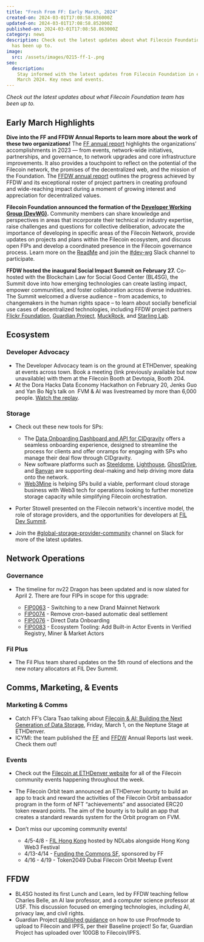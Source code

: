 ```yaml
---
title: "Fresh From FF: Early March, 2024"
created-on: 2024-03-01T17:08:58.836000Z
updated-on: 2024-03-01T17:08:58.852000Z
published-on: 2024-03-01T17:08:58.863000Z
category: news
description: Check out the latest updates about what Filecoin Foundation team
  has been up to.
image:
  src: /assets/images/0215-ff-1-.png
seo:
  description:
    Stay informed with the latest updates from Filecoin Foundation in early
    March 2024. Key news and events.
---
```


_Check out the latest updates about what Filecoin Foundation team has been up to._

## Early March Highlights

**Dive into the FF and FFDW Annual Reports to learn more about the work of these two organizations!** The [FF annual report](https://link.fil.org/report24) highlights the organizations’ accomplishments in 2023 –– from events, network-wide initiatives, partnerships, and governance, to network upgrades and core infrastructure improvements. It also provides a touchpoint to reflect on the potential of the Filecoin network, the promises of the decentralized web, and the mission of the Foundation. The [FFDW annual report](https://link.ffdweb.org/report24) outlines the progress achieved by FFDW and its exceptional roster of project partners in creating profound and wide-reaching impact during a moment of growing interest and appreciation for decentralized values.

**Filecoin Foundation announced the formation of the [Developer Working Group (DevWG)](https://github.com/filecoin-project/DeveloperWG).** Community members can share knowledge and perspectives in areas that incorporate their technical or industry expertise, raise challenges and questions for collective deliberation, advocate the importance of developing in specific areas of the Filecoin Network, provide updates on projects and plans within the Filecoin ecosystem, and discuss open FIPs and develop a coordinated presence in the Filecoin governance process. Learn more on the [ReadMe](https://github.com/filecoin-project/DeveloperWG) and join the [\#dev-wg](https://filecoinproject.slack.com/archives/C06G5K8H3J7) Slack channel to participate.

**FFDW hosted the inaugural Social Impact Summit on February 27.** Co-hosted with the Blockchain Law for Social Good Center (BL4SG), the Summit dove into how emerging technologies can create lasting impact, empower communities, and foster collaboration across diverse industries. The Summit welcomed a diverse audience – from academics, to changemakers in the human rights space – to learn about socially beneficial use cases of decentralized technologies, including FFDW project partners [Flickr Foundation](https://www.flickr.org/), [Guardian Project](https://guardianproject.info/), [MuckRock](https://www.muckrock.com/), and [Starling Lab](https://www.starlinglab.org/).

## Ecosystem

### Developer Advocacy

- The Developer Advocacy team is on the ground at ETHDenver, speaking at events across town. Book a meeting (link previously available but now unavailable) with them at the Filecoin Booth at Devtopia, Booth 204.
- At the Dora Hacks Data Economy Hackathon on February 20, Jenks Guo and Yan Bo Ng’s talk on  FVM & AI was livestreamed by more than 6,000 people. [Watch the replay](https://www.youtube.com/watch?v=usBgjBpYxNQ).

### Storage

- Check out these new tools for SPs:

  - The [Data Onboarding Dashboard and API for CIDgravity](https://app.cidgravity.com/) offers a seamless onboarding experience, designed to streamline the process for clients and offer onramps for engaging with SPs who manage their deal flow through CIDgravity.
  - New software platforms such as [Steeldome](https://www.steeldomecyber.com/), [Lighthouse](/ecosystem-explorer/lighthouse), [GhostDrive](/ecosystem-explorer/ghostdrive-global), and [Banyan](/ecosystem-explorer/banyan) are supporting deal-making and help driving more data onto the network.
  - [Web3Mine](https://www.web3mine.io/provide) is helping SPs build a viable, performant cloud storage business with Web3 tech for operations looking to further monetize storage capacity while simplifying Filecoin orchestration.

- Porter Stowell presented on the Filecoin network's incentive model, the role of storage providers, and the opportunities for developers at [FIL Dev Summit](https://fildev.io/FDS-3).
- Join the [\#global-storage-provider-community](https://filecoinproject.slack.com/archives/C02GQUMFQVA) channel on Slack for more of the latest updates.

## Network Operations

### Governance

- The timeline for nv22 Dragon has been updated and is now slated for April 2. There are four FIPs in scope for this upgrade:

  - [FIP0063](https://github.com/filecoin-project/FIPs/blob/master/FIPS/fip-0063.md) - Switching to a new Drand Mainnet Network
  - [FIP0074](https://github.com/filecoin-project/FIPs/blob/master/FIPS/fip-0074.md) - Remove cron-based automatic deal settlement
  - [FIP0076](https://github.com/filecoin-project/FIPs/blob/master/FIPS/fip-0076.md) - Direct Data Onboarding
  - [FIP0083](https://github.com/filecoin-project/FIPs/blob/master/FIPS/fip-0083.md) - Ecosystem Tooling: Add Built-in Actor Events in Verified Registry, Miner & Market Actors

### Fil Plus

- The Fil Plus team shared updates on the 5th round of elections and the new notary allocators at FIL Dev Summit.

## Comms, Marketing, & Events

### Marketing & Comms

- Catch FF’s Clara Tsao talking about [Filecoin & AI: Building the Next Generation of Data Storage](https://hub.fil.org/events/ethdenver/see-the-schedule), Friday, March 1, on the Neptune Stage at ETHDenver.
- ICYMI: the team published the [FF](https://link.fil.org/report24) and [FFDW](https://link.ffdweb.org/report24) Annual Reports last week. Check them out!

### Events

- Check out the [Filecoin at ETHDenver website](https://hub.fil.org/ethdenver2024) for all of the Filecoin community events happening throughout the week.
- The Filecoin Orbit team announced an ETHDenver bounty to build an app to track and reward the activities of the Filecoin Orbit ambassador program in the form of NFT “achievements” and associated ERC20 token reward points. The aim of the bounty is to build an app that creates a standard rewards system for the Orbit program on FVM.
- Don’t miss our upcoming community events!

  - 4/5-4/8 - [FIL Hong Kong](/events/fil-hong-kong-hosted-by-ndlabs) hosted by NDLabs alongside Hong Kong Web3 Festival
  - 4/13-4/14 - [Funding the Commons SF](/events/funding-the-commons), sponsored by FF
  - 4/16 - 4/19 - Token2049 Dubai Filecoin Orbit Meetup Event

## FFDW

- BL4SG hosted its first Lunch and Learn, led by FFDW teaching fellow Charles Belle, an AI law professor, and a computer science professor at USF. This discussion focused on emerging technologies, including AI, privacy law, and civil rights.
- Guardian Project [published guidance](https://proofmode.org/preserve) on how to use Proofmode to upload to Filecoin and IPFS, per their Baseline project! So far, Guardian Project has uploaded over 100GB to Filecoin/IPFS.
